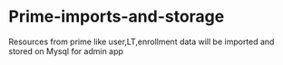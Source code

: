 # Prime-imports-and-storage
Resources from prime like user,LT,enrollment data  will be imported and stored on Mysql for  admin app
